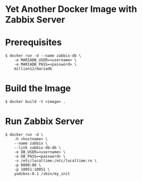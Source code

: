 # Yet Another Docker Image with Zabbix Server

# Prerequisites

```
$ docker run -d --name zabbix-db \
    -e MARIADB_USER=<username> \
    -e MARIADB_PASS=<password> \
    million12/mariadb
```

# Build the Image

```
$ docker build -t <image> .
```

# Run Zabbix Server

```
$ docker run -d \
    -h <hostname> \
    --name zabbix \
    --link zabbix-db:db \
    -e DB_USER=<username> \
    -e DB_PASS=<password> \
    -v /etc/localtime:/etc/localtime:ro \
    -p 8080:80 \
    -p 10051:10051 \
    yadzbxs:0.1 /sbin/my_init
```

